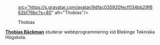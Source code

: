 <div class="author-byline">
<figure class="figure left">
<a href="https://s.gravatar.com/avatar/9dfac035920fecf034bb29f662bf76bc?s=80"><img

src="https://s.gravatar.com/avatar/9dfac035920fecf034bb29f662bf76bc?s=80" alt="Thobias"/></a>
<figcaption>

<p>Thobias</p>

</figcaption>
</figure>

<p><a href=https://plus.google.com/u/0/107666489124484891692 rel=author><strong>Thobias Bäckman</strong></a> studerar webbprogrammering vid Blekinge Tekniska Högskola.</p>
</div>
